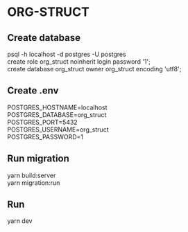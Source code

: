 # ORG-STRUCT

## Create database
psql -h localhost -d postgres -U postgres  
create role org_struct noinherit login password '1';  
create database org_struct owner org_struct encoding 'utf8';

## Create .env
POSTGRES_HOSTNAME=localhost  
POSTGRES_DATABASE=org_struct  
POSTGRES_PORT=5432  
POSTGRES_USERNAME=org_struct  
POSTGRES_PASSWORD=1

## Run migration
yarn build:server  
yarn migration:run  

## Run
yarn dev  
